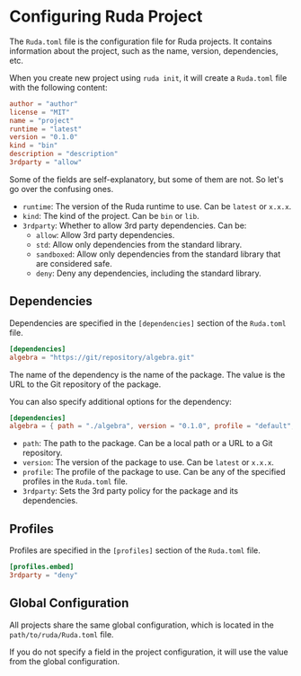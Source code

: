 # Configuring Ruda Project

The `Ruda.toml` file is the configuration file for Ruda projects. It contains information about the project, such as the name, version, dependencies, etc.

When you create new project using `ruda init`, it will create a `Ruda.toml` file with the following content:

```toml
author = "author"
license = "MIT"
name = "project"
runtime = "latest"
version = "0.1.0"
kind = "bin"
description = "description"
3rdparty = "allow"
```

Some of the fields are self-explanatory, but some of them are not. So let's go over the confusing ones.

- `runtime`: The version of the Ruda runtime to use. Can be `latest` or `x.x.x`.
- `kind`: The kind of the project. Can be `bin` or `lib`.
- `3rdparty`: Whether to allow 3rd party dependencies. Can be:
    - `allow`: Allow 3rd party dependencies.
    - `std`: Allow only dependencies from the standard library.
    - `sandboxed`: Allow only dependencies from the standard library that are considered safe.
    - `deny`: Deny any dependencies, including the standard library.

## Dependencies

Dependencies are specified in the `[dependencies]` section of the `Ruda.toml` file.

```toml
[dependencies]
algebra = "https://git/repository/algebra.git"
```

The name of the dependency is the name of the package. The value is the URL to the Git repository of the package.

You can also specify additional options for the dependency:

```toml
[dependencies]
algebra = { path = "./algebra", version = "0.1.0", profile = "default", 3rdparty = "allow" }
```

- `path`: The path to the package. Can be a local path or a URL to a Git repository.
- `version`: The version of the package to use. Can be `latest` or `x.x.x`.
- `profile`: The profile of the package to use. Can be any of the specified profiles in the `Ruda.toml` file.
- `3rdparty`: Sets the 3rd party policy for the package and its dependencies.

## Profiles

Profiles are specified in the `[profiles]` section of the `Ruda.toml` file.

```toml
[profiles.embed]
3rdparty = "deny"
```

## Global Configuration

All projects share the same global configuration, which is located in the `path/to/ruda/Ruda.toml` file.

If you do not specify a field in the project configuration, it will use the value from the global configuration.
